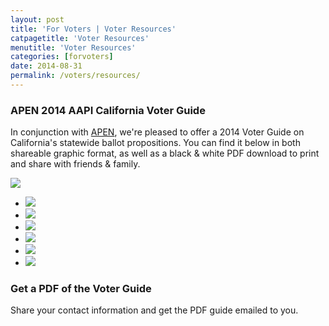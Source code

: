 ```yaml
---
layout: post
title: 'For Voters | Voter Resources'
catpagetitle: 'Voter Resources'
menutitle: 'Voter Resources'
categories: [forvoters]
date: 2014-08-31
permalink: /voters/resources/
---
```

### APEN 2014 AAPI California Voter Guide

In conjunction with [APEN](http://apen4ej.org), we're pleased to offer a 2014 Voter Guide on California's statewide ballot propositions. You can find it below in both shareable graphic format, as well as a black & white PDF download to print and share with friends & family.

<a href="https://www.facebook.com/18MillionRising.org/photos/a.848216351876606.1073741833.454301294601449/848216378543270/?type=3&theater"><img src="https://cloud.githubusercontent.com/assets/2704279/4728904/ada90b3c-597c-11e4-80f0-1b1a69a6fc5a.png"></a>

<ul class="rig">
	<li>
		<a href="https://www.facebook.com/18MillionRising.org/photos/a.848216351876606.1073741833.454301294601449/848216365209938/?type=3&theater"><img src="https://cloud.githubusercontent.com/assets/2704279/4728908/adb019a4-597c-11e4-85b7-52d2039c9843.png"></a>
	</li>
	<li>
		<a href="https://www.facebook.com/18MillionRising.org/photos/a.848216351876606.1073741833.454301294601449/848216368543271/?type=3&theater"><img src="https://cloud.githubusercontent.com/assets/2704279/4728905/adab13f0-597c-11e4-8712-f63888cd005d.png"></a>
	</li>
	<li>
		<a href="https://www.facebook.com/18MillionRising.org/photos/a.848216351876606.1073741833.454301294601449/848216388543269/?type=3&theater"><img src="https://cloud.githubusercontent.com/assets/2704279/4728907/adabf748-597c-11e4-915e-843c7b1b60f9.png"></a>
	</li>
	<li>
		<a href="https://www.facebook.com/18MillionRising.org/photos/a.848216351876606.1073741833.454301294601449/848216391876602/?type=3&theater"><img src="https://cloud.githubusercontent.com/assets/2704279/4728906/adab8b3c-597c-11e4-9d33-e9e16002a0b3.png"></a>
	</li>
	<li>
		<a href="https://www.facebook.com/18MillionRising.org/photos/a.848216351876606.1073741833.454301294601449/848216405209934/?type=3&theater"><img src="https://cloud.githubusercontent.com/assets/2704279/4728909/adbe9128-597c-11e4-89f8-6026afee3a67.png"></a>
	</li>
	<li>
		<a href="https://www.facebook.com/18MillionRising.org/photos/a.848216351876606.1073741833.454301294601449/848216418543266/?type=3&theater"><img src="https://cloud.githubusercontent.com/assets/2704279/4728903/ada39f12-597c-11e4-9879-4dd61a3ae5b8.png"></a>
	</li>
</ul>

### Get a PDF of the Voter Guide

Share your contact information and get the PDF guide emailed to you.

<link href='https://actionnetwork.org/css/style-embed-whitelabel.css' rel='stylesheet' type='text/css' />
<script>window.yepnope || document.write('<script src="https://actionnetwork.org/assets/yepnope154-min.js"><\/script>');</script>
<script src='https://actionnetwork.org/widgets/v2/form/download-your-2014-aapi-voter-guide?format=js&referrer=cayden-mak&source=widget'></script>
<div id='can-form-area-download-your-2014-aapi-voter-guide' style='width: 600px'>
	<!-- this div is the target for our HTML insertion -->
</div>
<script>
	$(document).ready(function() {
		$('#can-form-area-download-your-2014-aapi-voter-guide').on('can_embed_loaded', function() {
			document.getElementsByName("commit")[0].value = "Order The Guide";
		});
	});
</script>